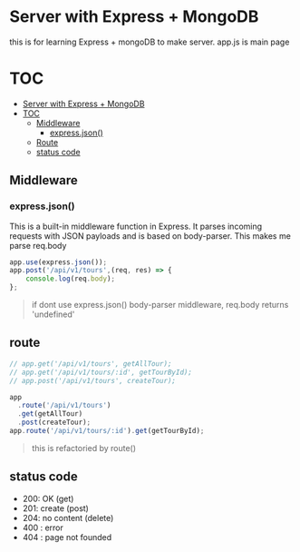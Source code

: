 # Server with Express + MongoDB

this is for learning Express + mongoDB to make server. app.js is main page

# TOC

- [Server with Express + MongoDB](#server-with-express--mongodb)
- [TOC](#toc)
  - [Middleware](#middleware)
    - [express.json()](#expressjson)
  - [Route](#route)
  - [status code](#status-code)

## Middleware

### express.json()

This is a built-in middleware function in Express. It parses incoming requests with JSON payloads and is based on body-parser. This makes me parse req.body

```javascript
app.use(express.json());
app.post('/api/v1/tours',(req, res) => {
    console.log(req.body);
};
```

> if dont use express.json() body-parser middleware, req.body returns 'undefined'

## route

```javascript
// app.get('/api/v1/tours', getAllTour);
// app.get('/api/v1/tours/:id', getTourById);
// app.post('/api/v1/tours', createTour);

app
  .route('/api/v1/tours')
  .get(getAllTour)
  .post(createTour);
app.route('/api/v1/tours/:id').get(getTourById);
```

> this is refactoried by route()

## status code

- 200: OK (get)
- 201: create (post)
- 204: no content (delete)
- 400 : error
- 404 : page not founded
